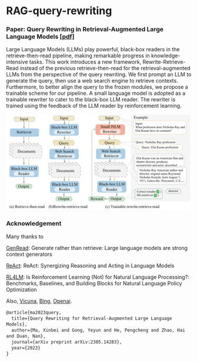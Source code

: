 # RAG-query-rewriting

### Paper: Query Rewriting in Retrieval-Augmented Large Language Models [[pdf]](https://arxiv.org/abs/2305.14283)

Large Language Models (LLMs) play powerful, black-box readers in the retrieve-then-read pipeline, making remarkable progress in knowledge-intensive tasks. This work introduces a new framework, Rewrite-Retrieve-Read instead of the previous retrieve-then-read for the retrieval-augmented LLMs from the perspective of the query rewriting. We first prompt an LLM to generate the query, then use a web search engine to retrieve contexts. Furthermore, to better align the query to the frozen modules, we propose a trainable scheme for our pipeline. A small language model is adopted as a trainable rewriter to cater to the black-box LLM reader. The rewriter is trained using the feedback of the LLM reader by reinforcement learning.

![](overview.png)

### Acknowledgement

Many thanks to

[GenRead](https://github.com/wyu97/GenRead): Generate rather than retrieve: Large language models are strong context generators

[ReAct](https://github.com/ysymyth/ReAct): ReAct: Synergizing Reasoning and Acting in Language Models

[RL4LM](https://github.com/allenai/RL4LMs): Is Reinforcement Learning (Not) for Natural Language Processing?: Benchmarks, Baselines, and Building Blocks for Natural Language Policy Optimization

Also, [Vicuna](https://vicuna.lmsys.org/), [Bing](https://learn.microsoft.com/en-us/bing/search-apis/), [Openai](https://openai.com/).

```
@article{ma2023query,
  title={Query Rewriting for Retrieval-Augmented Large Language Models},
  author={Ma, Xinbei and Gong, Yeyun and He, Pengcheng and Zhao, Hai and Duan, Nan},
  journal={arXiv preprint arXiv:2305.14283},
  year={2023}
}
```